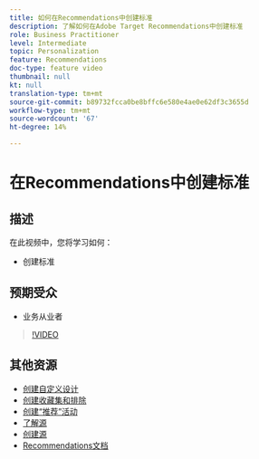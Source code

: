 ```yaml
---
title: 如何在Recommendations中创建标准
description: 了解如何在Adobe Target Recommendations中创建标准
role: Business Practitioner
level: Intermediate
topic: Personalization
feature: Recommendations
doc-type: feature video
thumbnail: null
kt: null
translation-type: tm+mt
source-git-commit: b89732fcca0be8bffc6e580e4ae0e62df3c3655d
workflow-type: tm+mt
source-wordcount: '67'
ht-degree: 14%

---
```



# 在Recommendations中创建标准

## 描述

在此视频中，您将学习如何：

* 创建标准

## 预期受众

* 业务从业者

>[!VIDEO](https://video.tv.adobe.com/v/27694?quality=12)

## 其他资源

* [创建自定义设计](create-custom-designs.md)
* [创建收藏集和排除](create-collections-and-exclusions.md)
* [创建“推荐”活动](create-a-recommendations-activity.md)
* [了解源](understanding-feeds.md)
* [创建源](create-a-feed.md)
* [Recommendations文档](https://docs.adobe.com/content/help/en/target/using/recommendations/recommendations.html)